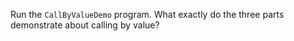 Run the `CallByValueDemo` program. What exactly do the three parts demonstrate about calling by value?
